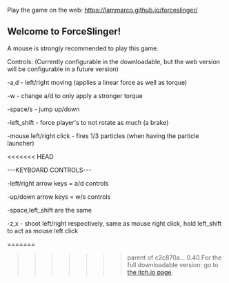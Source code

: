 Play the game on the web: https://lammarco.github.io/forceslinger/
## Welcome to ForceSlinger!

A mouse is strongly recommended to play this game.

Controls: (Currently configurable in the downloadable, but the web version will be configurable in a future version)

-a,d - left/right moving (applies a linear force as well as torque)

-w - change a/d to only apply a stronger torque

-space/s - jump up/down

-left_shift - force player's to not rotate as much (a brake)

-mouse left/right click - fires 1/3 particles (when having the particle launcher)

<<<<<<< HEAD

---KEYBOARD CONTROLS---

-left/right arrow keys = a/d controls

-up/down arrow keys = w/s controls

-space,left_shift are the same

-z,x - shoot left/right respectively, same as mouse right click, hold left_shift to act as mouse left click

=======
>>>>>>> parent of c2c870a... 0.40
For the full downloadable version: go to [the itch.io page](https://lammarco.itch.io/forceslinger).
